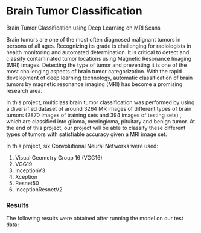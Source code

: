 # Brain Tumor Classification
Brain Tumor Classification using Deep Learning on MRI Scans

Brain tumors are one of the most often diagnosed malignant tumors in persons of all ages. Recognizing its grade is challenging for radiologists in health monitoring and automated determination. It is critical to detect and classify contaminated tumor locations using Magnetic Resonance Imaging (MRI) images. Detecting the type of tumor and preventing it is one of the most challenging aspects of brain tumor categorization. With the rapid development of deep learning technology, automatic classification of brain tumors by magnetic resonance imaging (MRI) has become a promising research area.

In this project, multiclass brain tumor classification was performed by using a diversified dataset of around 3264 MR images of different types of brain tumors (2870 images of training sets and 394 images of testing sets) , which are classified into glioma, meningioma, pituitary and benign tumor. At the end of this project, our project will be able to classify these different types of tumors with satisfiable accuracy given a MRI image set.

In this project, six Convolutional Neural Networks were used:
1. Visual Geometry Group 16 (VGG16)
2. VGG19
3. InceptionV3
4. Xception
5. Resnet50
6. InceptionResnetV2

### Results
The following results were obtained after running the model on our test data:
